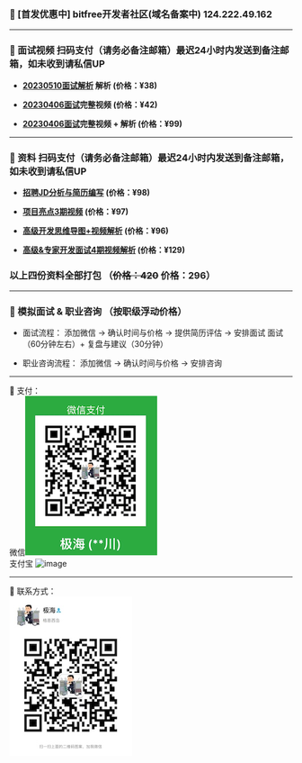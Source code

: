 ### ️🌟 [首发优惠中] bitfree开发者社区(域名备案中) 124.222.49.162

------

### ️🌟 面试视频 扫码支付（**请务必备注邮箱**）最迟24小时内发送到备注邮箱，如未收到请私信UP
+ **[20230510面试解析](https://www.bilibili.com/video/BV1gh4y1b735/) 解析 (价格：¥38)**  

+ **[20230406面试](https://www.bilibili.com/video/BV13v4y1W7Dg/)完整视频 (价格：¥42)**  
+ **[20230406面试](https://www.bilibili.com/video/BV13v4y1W7Dg/)完整视频 + 解析 (价格：¥99)**  

------
### ️🌟 资料 扫码支付（**请务必备注邮箱**）最迟24小时内发送到备注邮箱，如未收到请私信UP

+ **[招聘JD分析与简历编写](https://www.bilibili.com/video/BV1c3411Z7xB/) (价格：¥98)**  

+ **[项目亮点3期视频](https://www.bilibili.com/video/BV1UY4y1u7MB/) (价格：¥97)**  


+ **[高级开发思维导图+视频解析](https://www.bilibili.com/video/BV1rS4y1o7Ce/) (价格：¥96)** 


+ **[高级&专家开发面试4期视频解析](https://www.bilibili.com/video/BV1m34y1x7jW/) (价格：¥129)** 


###  以上四份资料全部打包 （~~价格：420~~ 价格：296）

------
###  🌟 模拟面试 & 职业咨询 （按职级浮动价格）
+ 面试流程：
添加微信 -> 确认时间与价格 -> 提供简历评估 -> 安排面试
面试（60分钟左右）+ 复盘与建议（30分钟）

+ 职业咨询流程：
添加微信 -> 确认时间与价格 -> 安排咨询

------
🌟 支付：<br>
微信![Pay](img/PaymentCode.jpeg)
<br>支付宝
<img width="220" alt="image" src="https://user-images.githubusercontent.com/98442707/201079853-2fa09c77-6a1a-4f7b-bbaa-6fa40c58c1f5.png">

------
🌟 联系方式： <br>
![weChat](img/weChat.jpeg)
